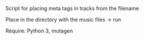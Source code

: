 Script for placing meta tags in tracks from the filename

Place in the directory with the music files -> run

Require: Python 3, mutagen